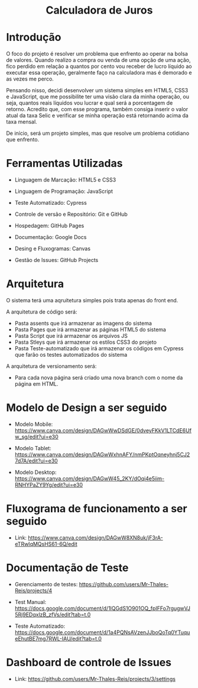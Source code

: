 ﻿<div align="center">

# Calculadora de Juros</div>


# Introdução

O foco do projeto é resolver um problema que enfrento ao operar na bolsa de valores. Quando realizo a compra ou venda de uma opção de uma ação, fico perdido em relação a quantos por cento vou receber de lucro líquido ao executar essa operação, geralmente faço na calculadora mas é demorado e as vezes me perco.

Pensando nisso, decidi desenvolver um sistema simples em HTML5, CSS3 e JavaScript, que me possibilite ter uma visão clara da minha operação, ou seja, quantos reais líquidos vou lucrar e qual será a porcentagem de retorno. Acredito que, com esse programa, também consiga inserir o valor atual da taxa Selic e verificar se minha operação está retornando acima da taxa mensal.

De início, será um projeto simples, mas que resolve um problema cotidiano que enfrento.

# Ferramentas Utilizadas
- Linguagem de Marcação: HTML5 e CSS3

- Linguagem de Programação: JavaScript

- Teste Automatizado: Cypress

- Controle de versão e Repositório: Git e GitHub

- Hospedagem: GitHub Pages

- Documentação: Google Docs

- Desing e Fluxogramas: Canvas

- Gestão de Issues: GitHub Projects

# Arquitetura 

O sistema terá uma aqruitetura simples pois trata apenas do front end.

A arquitetura de código será:

- Pasta assents que irá armazenar as imagens do sistema
- Pasta Pages que irá armazenar as páginas HTML5 do sistema
- Pasta Script que irá armazenar os arquivos JS 
- Pasta Stleys que irá armazenar os estilos CSS3 do projeto
- Pasta Teste-automatizado que irá armazenar os códigos em Cypress que farão os testes automatizados do sistema

A arquitetura de versionamento será:

- Para cada nova página será criado uma nova branch com o nome da página em HTML.

# Modelo de Design a ser seguido

- Modelo Mobile: https://www.canva.com/design/DAGwWwDSdGE/0dveyFKkV1LTCdE6Ufw_sg/edit?ui=e30

- Modelo Tablet: https://www.canva.com/design/DAGwWxhnAFY/nmPKptOqneyhnj5CJ27d7A/edit?ui=e30

- Modelo Desktop: https://www.canva.com/design/DAGwW45_2KY/dOqi4e5iim-RNHYPaZY9Yg/edit?ui=e30
 
# Fluxograma de funcionamento a ser seguido

- Link: https://www.canva.com/design/DAGwW8XN8uk/jF3rA-eTRwIqMQsHS61-6Q/edit

# Documentação de Teste

- Gerenciamento de testes: https://github.com/users/Mr-Thales-Reis/projects/4

- Test Manual: https://docs.google.com/document/d/1lQGdS1O901OQ_fpIFFo7rgugwVJ5Rj9EDqxlzB_zfVs/edit?tab=t.0

- Teste  Automatizado: https://docs.google.com/document/d/1a4PQNsAVzenJJboQoTq0YTuqueEhutBE7mg7RWL-IAU/edit?tab=t.0


# Dashboard de controle de Issues

- Link: https://github.com/users/Mr-Thales-Reis/projects/3/settings

